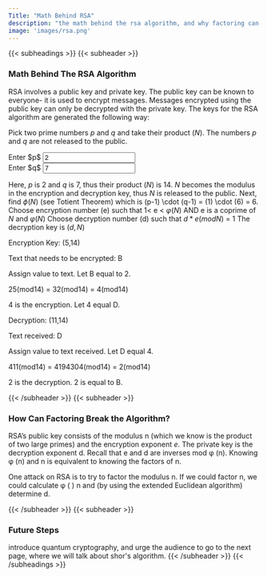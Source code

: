 ```yaml
---
Title: "Math Behind RSA"
description: "the math behind the rsa algorithm, and why factoring can break it"
image: 'images/rsa.png'
---
```


{{< subheadings >}}
  {{< subheader >}}
  ### Math Behind The RSA Algorithm

  RSA involves a public key and private key. The public key can be known to everyone- it is used to encrypt messages. Messages encrypted using the public key can only be decrypted with the private key. The keys for the RSA algorithm are generated the following way:

Pick two prime numbers $p$ and $q$ and take their product ($N$). The numbers $p$ and $q$ are not released to the public.

<!-- Assign $p$ here: <input type="text" name=n value="" id="rsa-p"><br />
Assign $q$ here: <input type="text" name=n value="" id="rsa-p"><br />
 -->

<!-- <input type="number" name="q" id="rssafrga-p" value="2" placeholder="p" /> -->
<form action="#">
  <div class="row gtr-uniform">
    <div class="col-6 col-12-xsmall">
      Enter $p$
      <input type="text" name="Enter p" onchange="refreshAll()" id="rsa-p" value="2" placeholder="Enter p" />
    </div>
    <div class="col-6 col-12-xsmall">
      Enter $q$
      <input type="text" name="Enter q" onchange="refreshAll()" id="rsa-q" value="7" placeholder="Enter q" />
    </div>
  </div>
</form>
<div id="error" color="red"></div>

Here, $p$ is <span class="p">$2$</span> and $q$ is <span class="q">$7$</span>, thus their product ($N$) is <span class="n">$14$</span>. 
$N$ becomes the modulus in the encryption and decryption key, thus $N$ is released to the public.
Next, find $\phi(N)$  (see Totient Theorem) which is (p-1) \cdot (q-1) = (1) \cdot (6) = 6.
Choose encryption number (e) such that 1< e < $φ(N)$ AND e is a coprime of $N$ and $φ(N)$
Choose decryption number (d) such that $d*e(modN)$ = 1
The decryption key is $(d, N)$

Encryption Key: (5,14)

Text that needs to be encrypted: B

Assign value to text. Let B equal to 2.

25(mod14) = 32(mod14) = 4(mod14) 

4 is the encryption. Let 4 equal D.

Decryption: (11,14)

Text received: D

Assign value to text received. Let D equal 4.

411(mod14) = 4194304(mod14) = 2(mod14) 

2 is the decryption. 2 is equal to B.

  {{< /subheader >}}
  {{< subheader >}}
  ### How Can Factoring Break the Algorithm?
  RSA’s public key consists of the modulus n (which we know is the product of two large primes) and the encryption exponent $e$. The private key is the decryption exponent d. Recall that e and d are inverses mod φ (n). Knowing φ (n) and n is equivalent to knowing the factors of n.

  One attack on RSA is to try to factor the modulus n. If we could factor n, we could calculate φ ( ) n and (by using the extended Euclidean algorithm) determine d.

  {{< /subheader >}}
  {{< subheader >}}
  ### Future Steps
  introduce quantum cryptography, and urge the audience to go to the next page, where we will talk about shor's algorithm.
  {{< /subheader >}}
{{< /subheadings >}}

<script type="text/javascript">
  pEl = document.getElementById("rsa-p");
  qEl = document.getElementById("rsa-q");
  p = 2;
  q = 7;

  function prime(n) {   
    // almost copied from https://www.geeksforgeeks.org/check-a-number-is-prime-or-not-using-javascript/         
    var i, flag = true; 
      
    // Getting the value form text 
    // field using DOM 
    n = parseInt(n) || 0;
    if(n === 0) {
      return false;
    }
    for(i = 2; i <= n - 1; i++) 
        if (n % i == 0) { 
            flag = false; 
            break; 
        } 
          
        // Check and display alert message 
    if (flag == true) 
        return true; // prime 
    else
        return false; // not prime 
  }

  // function updatePQ(el) {
  //   // if(el.)
  // }
  // for loop copied from https://stackoverflow.com/questions/22754315/for-loop-for-htmlcollection-elements


  function refreshAll() {
    if(validateP() && validateQ()) {
      document.getElementById("error").innerHTML = "";
      updatePQ()
    } else {
      errorEl = document.getElementById("error");
      errorEl.innerHTML = "Error: Ensure that $p$ and $q$ are prime numbers less than 1000 <br /><br />";
      MathJax.Hub.Queue(["Typeset",MathJax.Hub,errorEl]);

      updatePQ();
    }
  }
  function validateP() {
    testP = pEl.value;
    if(testP > 1 && testP < 1000 && prime(testP)) {
      p = testP;
      return true;
    } else {
      return false;
    }
  }

  function validateQ() {
    testQ = qEl.value;
    if(testQ > 1 && testQ < 1000 && prime(testQ)) {
      q = testQ;
      return true;
    } else {
      return false;
    }
  }

  function updatePQ() {

    // update p
    var list = document.getElementsByClassName("p");
    for (var i = 0; i < list.length; i++) {
        updateEl(list[i], "$" + p + "$");
    }

    // update q
    var list2 = document.getElementsByClassName("q");
    for (var i = 0; i < list2.length; i++) {
        updateEl(list2[i], "$" + q + "$");
    }

    // update n
    n = p * q;
    var list = document.getElementsByClassName("n");
    for (var i = 0; i < list.length; i++) {
        updateEl(list[i], "$" + n + "$");
    }
  }


  function updateEl(el, expr) {
    el.innerHTML = expr;
    MathJax.Hub.Queue(["Typeset",MathJax.Hub,el]);
  }

  validateP() && validateQ() && refreshAll();
</script>